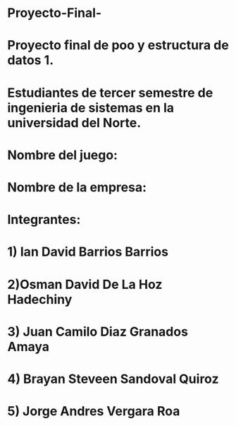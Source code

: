 # Proyecto-Final-
# Proyecto final de poo y estructura de datos 1.
# Estudiantes de tercer semestre de ingenieria de sistemas en la universidad del Norte.
# Nombre del juego:
# Nombre de la empresa:
# Integrantes:
# 1) Ian David Barrios Barrios
# 2)Osman David De La Hoz Hadechiny
# 3) Juan Camilo Diaz Granados Amaya
# 4) Brayan Steveen Sandoval Quiroz
# 5) Jorge Andres Vergara Roa
   
